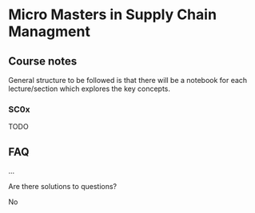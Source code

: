 # Micro Masters in Supply Chain Managment

## Course notes

General structure to be followed is that there will be a notebook for each lecture/section which explores the key concepts.

### SC0x

TODO

## FAQ

...

Are there solutions to questions?

No
